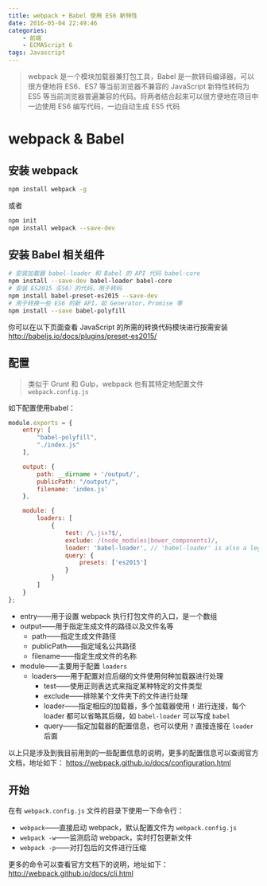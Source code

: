 ```yaml
---
title: webpack + Babel 使用 ES6 新特性
date: 2016-05-04 22:49:46
categories:
    - 前端
    - ECMAScript 6
tags: Javascript
---
```


> webpack 是一个模块加载器兼打包工具，Babel 是一款转码编译器，可以很方便地将 ES6、ES7 等当前浏览器不兼容的 JavaScript 新特性转码为 ES5 等当前浏览器普遍兼容的代码。将两者结合起来可以很方便地在项目中一边使用 ES6 编写代码，一边自动生成 ES5 代码

# webpack & Babel

## 安装 webpack
```bash
npm install webpack -g
```
或者
```bash
npm init
npm install webpack --save-dev
```

## 安装 Babel 相关组件
```bash
# 安装加载器 babel-loader 和 Babel 的 API 代码 babel-core
npm install --save-dev babel-loader babel-core
# 安装 ES2015（ES6）的代码，用于转码
npm install babel-preset-es2015 --save-dev
# 用于转换一些 ES6 的新 API，如 Generator，Promise 等
npm install --save babel-polyfill
```
你可以在以下页面查看 JavaScript 的所需的转换代码模块进行按需安装
http://babeljs.io/docs/plugins/preset-es2015/

## 配置
> 类似于 Grunt 和 Gulp，webpack 也有其特定地配置文件 `webpack.config.js`

如下配置使用babel：
```JavaScript
module.exports = {
    entry: [
        "babel-polyfill",
        "./index.js"
    ],

    output: {
        path: __dirname + '/output/',
        publicPath: "/output/",
        filename: 'index.js'
    },

    module: {
        loaders: [
            {
                test: /\.jsx?$/,
                exclude: /(node_modules|bower_components)/,
                loader: 'babel-loader', // 'babel-loader' is also a legal name to reference
                query: {
                    presets: ['es2015']
                }
            }
        ]
    }
};
```
* entry——用于设置 webpack 执行打包文件的入口，是一个数组
* output——用于指定生成文件的路径以及文件名等
    * path——指定生成文件路径
    * publicPath——指定域名公共路径
    * filename——指定生成文件的名称
* module——主要用于配置 `loaders`
    * loaders——用于配置对应后缀的文件使用何种加载器进行处理
        * test——使用正则表达式来指定某种特定的文件类型
        * exclude——排除某个文件夹下的文件进行处理
        * loader——指定相应的加载器，多个加载器使用 `!` 进行连接，每个 loader 都可以省略其后缀，如 `babel-loader` 可以写成 `babel`
        * query——指定加载器的配置信息，也可以使用 `?` 直接连接在 `loader` 后面

以上只是涉及到我目前用到的一些配置信息的说明，更多的配置信息可以查阅官方文档，地址如下：
https://webpack.github.io/docs/configuration.html

## 开始
在有 `webpack.config.js` 文件的目录下使用一下命令行：
* `webpack`——直接启动 webpack，默认配置文件为 `webpack.config.js`
* `webpack -w`——监测启动 webpack，实时打包更新文件
* `webpack -p`——对打包后的文件进行压缩

更多的命令可以查看官方文档下的说明，地址如下：
http://webpack.github.io/docs/cli.html
